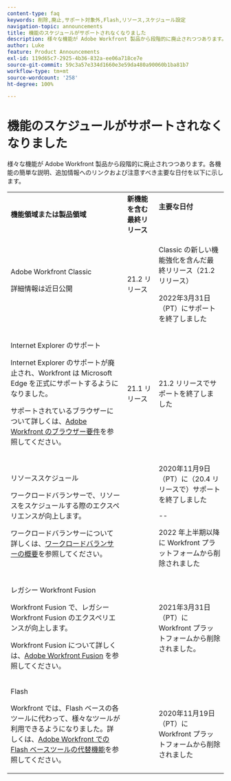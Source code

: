 ```yaml
---
content-type: faq
keywords: 削除,廃止,サポート対象外,Flash,リソース,スケジュール設定
navigation-topic: announcements
title: 機能のスケジュールがサポートされなくなりました
description: 様々な機能が Adobe Workfront 製品から段階的に廃止されつつあります。各機能の簡単な説明、追加情報へのリンクおよび注意すべき主要な日付を以下に示します。
author: Luke
feature: Product Announcements
exl-id: 119d65c7-2925-4b36-832a-ee06a718ce7e
source-git-commit: 59c3a57e334d1660e3e59da480a90060b1ba81b7
workflow-type: tm+mt
source-wordcount: '258'
ht-degree: 100%

---
```


# 機能のスケジュールがサポートされなくなりました

様々な機能が Adobe Workfront 製品から段階的に廃止されつつあります。各機能の簡単な説明、追加情報へのリンクおよび注意すべき主要な日付を以下に示します。

<table style="table-layout:auto"> 
 <col> 
 <col data-mc-conditions=""> 
 <col> 
 <tbody> 
  <tr> 
   <td><b>機能領域または製品領域</b></td> 
   <td><strong>新機能を含む最終リリース</strong> </td> 
   <td> <p rowspan="2"><strong>主要な日付</strong> </p> <p rowspan="2"> </p> </td> 
  </tr> 
  <tr data-mc-conditions=""> 
   <td>Adobe Workfront Classic <p style="font-weight: normal;">詳細情報は近日公開</p> </td> 
   <td>21.2 リリース</td> 
   <td> <p>Classic の新しい機能強化を含んだ最終リリース（21.2 リリース）</p> <p>2022年3月31日（PT）にサポートを終了しました</p> </td> 
  </tr> 
  <tr data-mc-conditions=""> 
   <td> <p>Internet Explorer のサポート</p> <p>Internet Explorer のサポートが廃止され、Workfront は Microsoft Edge を正式にサポートするようになりました。 </p> <p>サポートされているブラウザーについて詳しくは、<a href="../../workfront-basics/workfront-browser-requirements.md" class="MCXref xref">Adobe Workfront のブラウザー要件</a>を参照してください。</p> </td> 
   <td>21.1 リリース</td> 
   <td>21.2 リリースでサポートを終了しました</td> 
  </tr> 
  <tr> 
   <td> <p>リソーススケジュール</p> <p>ワークロードバランサーで、リソースをスケジュールする際のエクスペリエンスが向上します。</p> <p>ワークロードバランサーについて詳しくは、<a href="../../resource-mgmt/workload-balancer/overview-workload-balancer.md">ワークロードバランサーの概要</a>を参照してください。</p> </td> 
   <td> </td> 
   <td> <p>2020年11月9日（PT）に（20.4 リリースで）サポートを終了しました</p> <p>--</p> <p>2022 年上半期以降に Workfront プラットフォームから削除されました</p> </td> 
  </tr> 
  <tr> 
   <td> <p>レガシー Workfront Fusion</p> <p>Workfront Fusion で、レガシー Workfront Fusion のエクスペリエンスが向上します。</p> <p>Workfront Fusion について詳しくは、<a href="../../workfront-fusion/workfront-fusion-2.md" class="MCXref xref">Adobe Workfront Fusion</a> を参照してください。</p> </td> 
   <td> </td> 
   <td>2021年3月31日（PT）に Workfront プラットフォームから削除されました。</td> 
  </tr> 
  <tr> 
   <td> <p>Flash</p> <p>Workfront では、Flash ベースの各ツールに代わって、様々なツールが利用できるようになりました。詳しくは、<a href="../../product-announcements/announcements/announcement-archive/replace-flash-tools.md" class="MCXref xref">Adobe Workfront での Flash ベースツールの代替機能</a>を参照してください。</p> </td> 
   <td> </td> 
   <td> <p> </p> <p>2020年11月19日（PT）に Workfront プラットフォームから削除されました</p> </td> 
  </tr> <!--
   <tr data-mc-conditions="QuicksilverOrClassic.Draft mode"> 
    <td> <p>Enhanced Authentication 1.0</p> <p>The method of migrating to the new Enhanced Authentication 2.0 depends on whether you are using Legacy Authentication or Enhanced Authentication 1.0. For more information, see <a href="../../administration-and-setup/manage-workfront/security/get-started-enhanced-authentication.md" class="MCXref xref">Enhanced Authentication overview</a>.</p> </td> 
    <td>&nbsp;</td> 
    <td>2021</td> 
   </tr>
  --> <!--
   <tr data-mc-conditions="QuicksilverOrClassic.Draft mode"> 
    <td> <p>Allowlist updates </p> <!--
      <p data-mc-conditions="QuicksilverOrClassic.Draft mode">Split</p>
     --> <!--
      <p data-mc-conditions="QuicksilverOrClassic.Draft mode">Email Service updated (MailGun)</p>
     --> </td>

</tr>

</tbody> 
</table>

